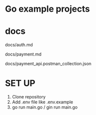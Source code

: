 # Go example projects

# docs 
docs/auth.md

docs/payment.md

docs/payment_api.postman_collection.json

# SET UP

1. Clone repository
2. Add .env file like .env.example
3. go run main.go / gin run main.go
